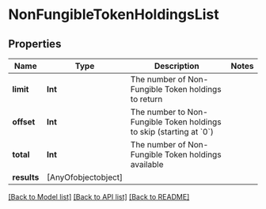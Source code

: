 # NonFungibleTokenHoldingsList

## Properties
Name | Type | Description | Notes
------------ | ------------- | ------------- | -------------
**limit** | **Int** | The number of Non-Fungible Token holdings to return | 
**offset** | **Int** | The number to Non-Fungible Token holdings to skip (starting at &#x60;0&#x60;) | 
**total** | **Int** | The number of Non-Fungible Token holdings available | 
**results** | [AnyOfobjectobject] |  | 

[[Back to Model list]](../README.md#documentation-for-models) [[Back to API list]](../README.md#documentation-for-api-endpoints) [[Back to README]](../README.md)


